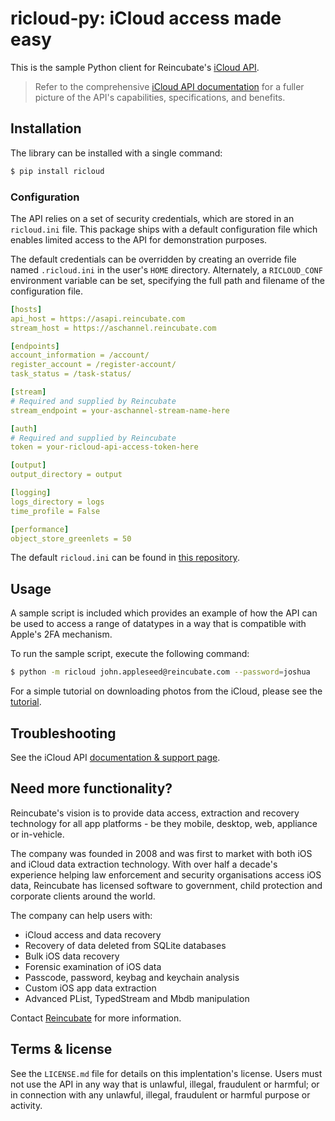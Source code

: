 # ricloud-py: iCloud access made easy

This is the sample Python client for Reincubate's [iCloud API](https://www.reincubate.com/labs/icloud-api/?utm_source=github&utm_medium=ricloud-py&utm_campaign=ricloud).

> Refer to the comprehensive [iCloud API documentation](https://docs.reincubate.com/ricloud/?utm_source=github&utm_medium=ricloud-py&utm_campaign=ricloud) for a fuller picture of the API's capabilities, specifications, and benefits.

## Installation

The library can be installed with a single command:

```bash
$ pip install ricloud
```

### Configuration

The API relies on a set of security credentials, which are stored in an ``ricloud.ini`` file. This package ships with a default configuration file which enables limited access to the API for demonstration purposes.

The default credentials can be overridden by creating an override file named ``.ricloud.ini`` in the user's ``HOME`` directory. Alternately, a ``RICLOUD_CONF`` environment variable can be set, specifying the full path and filename of the configuration file.


```yaml
[hosts]
api_host = https://asapi.reincubate.com
stream_host = https://aschannel.reincubate.com

[endpoints]
account_information = /account/
register_account = /register-account/
task_status = /task-status/

[stream]
# Required and supplied by Reincubate
stream_endpoint = your-aschannel-stream-name-here

[auth]
# Required and supplied by Reincubate
token = your-ricloud-api-access-token-here

[output]
output_directory = output

[logging]
logs_directory = logs
time_profile = False

[performance]
object_store_greenlets = 50
```

The default `ricloud.ini` can be found in [this repository](https://github.com/reincubate/ricloud/blob/master/ricloud/ricloud.ini).

## Usage

A sample script is included which provides an example of how the API can be used to access a range of datatypes in a way that is compatible with Apple's 2FA mechanism.

To run the sample script, execute the following command:

```bash
$ python -m ricloud john.appleseed@reincubate.com --password=joshua
```

For a simple tutorial on downloading photos from the iCloud, please see the [tutorial](https://docs.reincubate.com/ricloud/Tutorials/icloud-tutorial-00/).

## Troubleshooting

See the iCloud API [documentation & support page](https://docs.reincubate.com/ricloud/?utm_source=github&utm_medium=ricloud-py&utm_campaign=ricloud).

## <a name="more"></a>Need more functionality?

Reincubate's vision is to provide data access, extraction and recovery technology for all app platforms - be they mobile, desktop, web, appliance or in-vehicle.

The company was founded in 2008 and was first to market with both iOS and iCloud data extraction technology. With over half a decade's experience helping law enforcement and security organisations access iOS data, Reincubate has licensed software to government, child protection and corporate clients around the world.

The company can help users with:

* iCloud access and data recovery
* Recovery of data deleted from SQLite databases
* Bulk iOS data recovery
* Forensic examination of iOS data
* Passcode, password, keybag and keychain analysis
* Custom iOS app data extraction
* Advanced PList, TypedStream and Mbdb manipulation

Contact [Reincubate](https://www.reincubate.com/?utm_source=github&utm_medium=ricloud-py&utm_campaign=ricloud) for more information.

## Terms & license

See the `LICENSE.md` file for details on this implentation's license. Users must not use the API in any way that is unlawful, illegal, fraudulent or harmful; or in connection with any unlawful, illegal, fraudulent or harmful purpose or activity.
